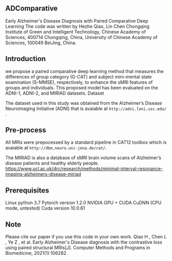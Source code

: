 ## ADComparative
Early Alzheimer's Disease Diagnosis with Paired Comparative Deep Learning
The code was written by Hezhe Qiao, Lin Chen Chongqing Institute of Green and Intelligent Technology, Chinese Academy of Sciences, 400714 Chongqing, China, University of
Chinese Academy of Sciences, 100049 BeiJing, China.

## Introduction
we propose a paired comparative deep learning method that measures the
differences of group category (G-CAT) and subject mini-mental state examination (S-MMSE), respectively,
to enhance the sMRI features of groups and individuals. This proposed model has been evaluated on
the ADNI-1, ADNI-2, and MIRIAD datasets.
Dataset

The dataset used in this study was obtained from the Alzheimer’s Disease Neuroimaging Initiative (ADNI) that is avaiable
at `http://adni.loni.usc.edu/` .
## Pre-process
All MRIs were prepocessed by a standard pipeline in CAT12 toolbox
which is avaiable at `http://dbm,neuro.uni-jena.de/cat/`.

The MIRIAD is also a database of sMRI brain volume scans of
Alzheimer’s disease patients and healthy elderly people. https://www.ucl.ac.uk/drc/research/methods/minimal-interval-resonance-imaging-alzheimers-disease-miriad

## Prerequisites

Linux python 3.7
Pytorch version 1.2.0
NVIDIA GPU + CUDA CuDNN (CPU mode, untested) Cuda version 10.0.61

## Note
Please cite our paper if you use this code in your own work.
 Qiao H ,  Chen L ,  Ye Z , et al. Early Alzheimer's Disease diagnosis with the contrastive loss using paired structural MRIs[J]. Computer Methods and Programs in Biomedicine, 2021(1):106282.


